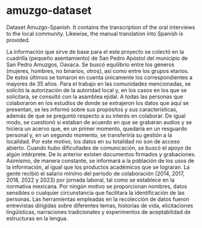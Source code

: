 # amuzgo-dataset
Dataset Amuzgo-Spanish. It contains the transcription of the oral interviews to the local community. Likewise, the manual translation into Spanish is provided.


La información que sirve de base para el este proyecto  se colectó en la cuadrilla (pequeño asentamiento) de San Pedro Apóstol del municipio de San Pedro Amuzgos, Oaxaca. Se buscó equilibrio entre los géneros (mujeres, hombres, no binarios, otros), así como entre los grupos etarios. De estos últimos se tomaron en cuenta únicamente los correspondientes a mayores de 35 años. Para el trabajo en las comunidades mencionadas, se solicitó la autorización de la autoridad local y, en los casos en los que se solicitara, se consultó con la asamblea ejidal. A todas las personas que colaboraron en los estudios de donde se extrajeron los datos que aquí se presentan, se les informó sobre sus propósitos y sus características, además de que se preguntó respecto a su interés en colaborar. De igual modo, se cuestionó si estaban de acuerdo en que se grabaran audios y se hiciera un acervo que, en un primer momento, quedaría en un resguardo personal y, en un segundo momento, se transferiría su gestión a la localidad. Por este motivo, los datos en su totalidad no son de acceso abierto. 
Cuando hubo dificultades de comunicación, se buscó el apoyo de algún intérprete. De lo anterior existen documentos firmados y grabaciones. Asimismo, de manera constante, se informará a la población de los usos de la información, al igual que los productos académicos que se lograran. La gente recibió el salario mínimo del periodo de colaboración (2014, 2017, 2018, 2022 y 2023) por jornada laboral, tal como se establece en la normativa mexicana. 
Por ningún motivo se proporcionan nombres, datos sensibles o cualquier circunstancia que facilitara la identificación de las personas. Las herramientas empleadas en la recolección de datos fueron entrevistas dirigidas sobre diferentes temas, historias de vida, elicitaciones lingüísticas, narraciones tradicionales y experimentos de aceptabilidad de estructuras en la lengua.
